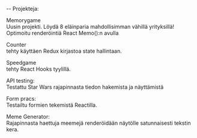 -- Projekteja:

Memorygame <br />
    Uusin projekti. Löydä 8 eläinparia mahdollisimman vähillä yrityksillä! <br />
    Optimoitu renderöintiä React Memo():n avulla

Counter <br />
    tehty käyttäen Redux kirjastoa state hallintaan.

Speedgame <br />
    tehty React Hooks tyylillä.

API testing: <br />
    Testattu Star Wars rajapinnasta tiedon hakemista ja näyttämistä

Form pracs: <br />
    Testailtu formien tekemistä Reactilla.

Meme Generator: <br />
    Rajapinnasta haettuja meemejä renderöidään näytölle satunnaisesti tekstin kera.